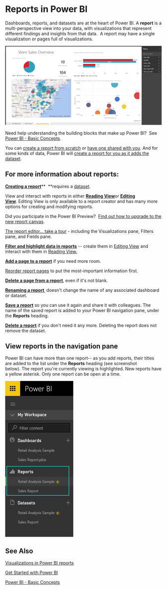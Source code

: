 ﻿<properties 
   pageTitle="Reports in Power BI"
   description="Reports in Power BI"
   services="powerbi" 
   documentationCenter="" 
   authors="mihart" 
   manager="mblythe" 
   editor=""
   tags=""/>
 
<tags
   ms.service="powerbi"
   ms.devlang="NA"
   ms.topic="article"
   ms.tgt_pltfrm="NA"
   ms.workload="powerbi"
   ms.date="09/28/2015"
   ms.author="mihart"/>
# Reports in Power BI

Dashboards, reports, and datasets are at the heart of Power BI. A **report** is a multi-perspective view into your data, with visualizations that represent different findings and insights from that data.  A report may have a single visualization or pages full of visualizations.

![](media/powerbi-service-reports/reportview.png)

Need help understanding the building blocks that make up Power BI?  See [Power BI - Basic Concepts](powerbi-service-basic-concepts.md).

You can [create a report from scratch](powerbi-service-create-a-new-report.md) or [have one shared with you](powerbi-service-share-unshare-dashboard.md). And for some kinds of data, Power BI will [create a report for you as it adds the dataset](powerbi-service-get-data.md).  

## For more information about reports:

[**Creating a report**](powerbi-service-create-a-new-report.md)**  **requires a [dataset](powerbi-service-get-data.md).  

View and interact with reports in either [**Reading View**](powerbi-service-interact-with-a-report-in-reading-view.md)or **[Editing View](powerbi-service-interact-with-a-report-in-editing-view.md)**. Editing View is only available to a report creator and has many more options for creating and modifying reports.

Did you participate in the Power BI Preview?  [Find out how to upgrade to the new report canvas](powerbi-service-converting-your-reports-to-the-new-report-editor.md).

[The report editor... take a tour](powerbi-service-the-report-editor-take-a-tour.md) - including the Visualizations pane, Filters pane, and Fields pane.

**[Filter and highlight data in reports](powerbi-service-about-filters-and-highlighting-in-reports.md)** -- create them in [Editing View](powerbi-service-interact-with-a-report-in-editing-view.md) and interact with them in [Reading View.](powerbi-service-interact-with-a-report-in-reading-view.md)

[**Add a page to a report**](powerbi-service-add-a-page-to-a-report.md) if you need more room.

[Reorder report pages](powerbi-service-reorder-pages-in-a-report.md) to put the most-important information first.

[**Delete a page from a report**](powerbi-service-delete-a-page-from-a-report.md), even if it's not blank.

**[Renaming a report ](powerbi-service-rename-a-report.md)**  doesn't change the name of any associated dashboard or dataset.

[**Save a report**](powerbi-service-save-a-report.md) so you can use it again and share it with colleagues. The name of the saved report is added to your Power BI navigation pane, under the **Reports** heading.

**[Delete a report](powerbi-service-delete-a-report.md)** if you don't need it any more. Deleting the report does not remove the dataset.

## View reports in the navigation pane

Power BI can have more than one report-- as you add reports, their titles are added to the list under the **Reports** heading (see screenshot below). The report you're currently viewing is highlighted. New reports have a yellow asterisk. Only one report can be open at a time.

![](media/powerbi-service-reports/navigator.png)

## See Also

[](https://support.office.microsoft.com/article/Visualizations-in-Power-BI-reports-96901475-bf5a-4fac-8042-82a0ff580767 "Visualizations in Power BI reports")[Visualizations in Power BI reports](powerbi-service-visualizations-for-reports.md)[](powerbi-service-visualizations-for-reports.md)

[Get Started with Power BI](powerbi-service-get-started.md) 

 [Power BI - Basic Concepts](powerbi-service-basic-concepts.md)

